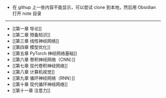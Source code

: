 - 在 githup 上一些内容不能显示，可以尝试 clone 到本地，然后用 Obsidian 打开 note 目录

---

- [[第一章 导论]]
- [[第二章 预备知识]]
- [[第三章 线性神经网络]]
- [[第四章 模型优化]]
- [[第五章 PyTorch 神经网络基础]]
- [[第六章 卷积神经网络（CNN）]]
- [[第七章 现代卷积神经网络]]
- [[第八章 计算机视觉]]
- [[第九章 循环神经网络（RNN）]]
- [[第十章 现代循环神经网络]]
- [[第十一章 注意力]]
